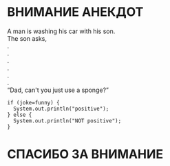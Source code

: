 # ВНИМАНИЕ АНЕКДОТ  #  
A man is washing his car with his son.  
The son asks,  
.  
.  
.  
.  
.  
.  
 “Dad, can't you just use a sponge?”

`if (joke=funny) {`  
`  System.out.println("positive");`  
`} else {`  
`  System.out.println("NOT positive");`  
`}`

# СПАСИБО ЗА ВНИМАНИЕ #

